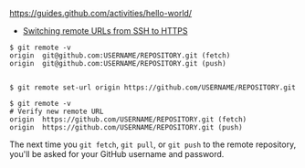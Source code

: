 

https://guides.github.com/activities/hello-world/
* [Switching remote URLs from SSH to HTTPS](https://help.github.com/articles/changing-a-remote-s-url/)
```
$ git remote -v
origin  git@github.com:USERNAME/REPOSITORY.git (fetch)
origin  git@github.com:USERNAME/REPOSITORY.git (push)


$ git remote set-url origin https://github.com/USERNAME/REPOSITORY.git

$ git remote -v
# Verify new remote URL
origin  https://github.com/USERNAME/REPOSITORY.git (fetch)
origin  https://github.com/USERNAME/REPOSITORY.git (push)
```

The next time you `git fetch`, `git pull`, or `git push` to the remote repository, you'll be asked for your GitHub username and password.
